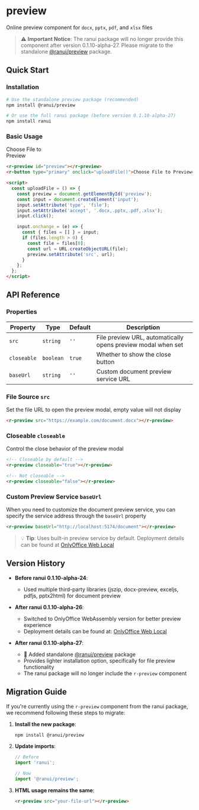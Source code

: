 # preview

Online preview component for `docx`, `pptx`, `pdf`, and `xlsx` files

> ⚠️ **Important Notice**: The ranui package will no longer provide this component after version 0.1.10-alpha-27. Please migrate to the standalone [@ranui/preview](https://www.npmjs.com/package/@ranui/preview) package.

## Quick Start

### Installation

```bash
# Use the standalone preview package (recommended)
npm install @ranui/preview

# Or use the full ranui package (before version 0.1.10-alpha-27)
npm install ranui
```

### Basic Usage

<div style="width: 100px; margin-top:10px">
    <r-preview id="fdsafdsafdsafdsaf"></r-preview>
    <r-button type="primary" onclick="uploadFile('fdsafdsafdsafdsaf')">Choose File to Preview</r-button>
</div>

```html
<r-preview id="preview"></r-preview>
<r-button type="primary" onclick="uploadFile()">Choose File to Preview</r-button>

<script>
  const uploadFile = () => {
    const preview = document.getElementById('preview');
    const input = document.createElement('input');
    input.setAttribute('type', 'file');
    input.setAttribute('accept', '.docx,.pptx,.pdf,.xlsx');
    input.click();

    input.onchange = (e) => {
      const { files = [] } = input;
      if (files.length > 0) {
        const file = files[0];
        const url = URL.createObjectURL(file);
        preview.setAttribute('src', url);
      }
    };
  };
</script>
```

## API Reference

### Properties

| Property    | Type      | Default | Description                                                  |
| ----------- | --------- | ------- | ------------------------------------------------------------ |
| `src`       | `string`  | `''`    | File preview URL, automatically opens preview modal when set |
| `closeable` | `boolean` | `true`  | Whether to show the close button                             |
| `baseUrl`   | `string`  | `''`    | Custom document preview service URL                          |

### File Source `src`

Set the file URL to open the preview modal, empty value will not display

```html
<r-preview src="https://example.com/document.docx"></r-preview>
```

### Closeable `closeable`

Control the close behavior of the preview modal

```html
<!-- Closeable by default -->
<r-preview closeable="true"></r-preview>

<!-- Not closeable -->
<r-preview closeable="false"></r-preview>
```

### Custom Preview Service `baseUrl`

When you need to customize the document preview service, you can specify the service address through the `baseUrl` property

```html
<r-preview baseUrl="http://localhost:5174/document"></r-preview>
```

> 💡 **Tip**: Uses built-in preview service by default. Deployment details can be found at [OnlyOffice Web Local](https://github.com/ranuts/document)

## Version History

- **Before ranui 0.1.10-alpha-24**:
  - Used multiple third-party libraries (jszip, docx-preview, exceljs, pdfjs, pptx2html) for document preview

- **After ranui 0.1.10-alpha-26**:
  - Switched to OnlyOffice WebAssembly version for better preview experience
  - Deployment details can be found at: [OnlyOffice Web Local](https://github.com/ranuts/document)

- **After ranui 0.1.10-alpha-27**:
  - 🎉 Added standalone [@ranui/preview](https://www.npmjs.com/package/@ranui/preview) package
  - Provides lighter installation option, specifically for file preview functionality
  - The ranui package will no longer include the `r-preview` component

## Migration Guide

If you're currently using the `r-preview` component from the ranui package, we recommend following these steps to migrate:

1. **Install the new package**:

   ```bash
   npm install @ranui/preview
   ```

2. **Update imports**:

   ```javascript
   // Before
   import 'ranui';

   // Now
   import '@ranui/preview';
   ```

3. **HTML usage remains the same**:
   ```html
   <r-preview src="your-file-url"></r-preview>
   ```

